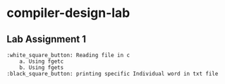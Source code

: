# compiler-design-lab
## Lab Assignment 1
    :white_square_button: Reading file in c
        a. Using fgetc
        b. Using fgets
    :black_square_button: printing specific Individual word in txt file 

